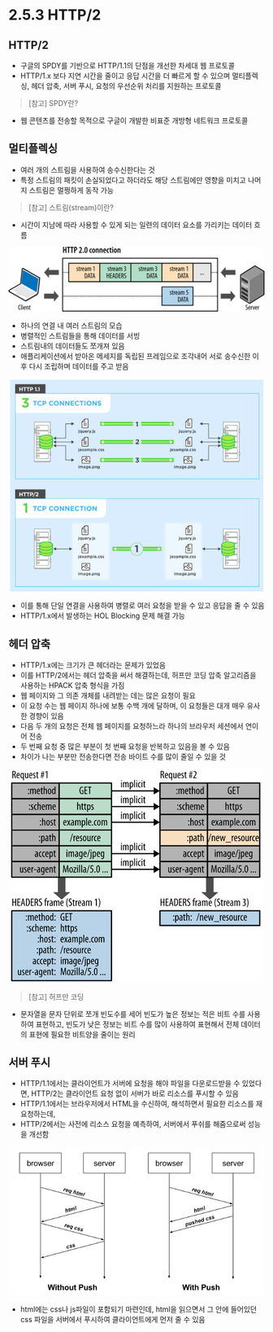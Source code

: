 # 2.5.3 HTTP/2

## HTTP/2
- 구글의 SPDY를 기반으로 HTTP/1.1의 단점을 개선한 차세대 웹 프로토콜
- HTTP/1.x 보다 지연 시간을 줄이고 응답 시간을 더 빠르게 할 수 있으며 멀티플렉싱, 헤더 압축, 서버 푸시, 요청의 우선순위 처리를 지원하는 프로토콜

> [참고] SPDY란?
- 웹 콘텐츠를 전송할 목적으로 구글이 개발한 비표준 개방형 네트워크 프로토콜

## 멀티플렉싱
- 여러 개의 스트림을 사용하여 송수신한다는 것
- 특정 스트림의 패킷이 손실되었다고 하더라도 해당 스트림에만 영향을 미치고 나머지 스트림은 멀쩡하게 동작 가능

> [참고] 스트림(stream)이란?
- 시간이 지남에 따라 사용할 수 있게 되는 일련의 데이터 요소를 가리키는 데이터 흐름

![Alt text](../../img/HTTP_2_mult01.png)

- 하나의 연결 내 여러 스트림의 모습
- 병렬적인 스트림들을 통해 데이터를 서빙
- 스트림내의 데이터들도 쪼개져 있음
- 애플리케이션에서 받아온 메세지를 독립된 프레임으로 조각내어 서로 송수신한 이후 다시 조립하며 데이터를 주고 받음

![Alt text](../../img/HTTP_2_mult02.png)

- 이를 통해 단일 연결을 사용하여 병렬로 여러 요청을 받을 수 있고 응답을 줄 수 있음
- HTTP/1.x에서 발생하는 HOL Blocking 문제 해결 가능


## 헤더 압축
- HTTP/1.x에는 크기가 큰 헤더라는 문제가 있었음
- 이를 HTTP/2에서는 헤더 압축을 써서 해결하는데, 허프만 코딩 압축 알고리즘을 사용하는 HPACK 압축 형식을 가짐
- 웹 페이지와 그 의존 개체를 내려받는 데는 많은 요청이 필요
- 이 요청 수는 웹 페이지 하나에 보통 수백 개에 달하며, 이 요청들은 대개 매우 유사한 경향이 있음
- 다음 두 개의 요청은 전체 웹 페이지를 요청하느라 하나의 브라우저 세션에서 연이어 전송
- 두 번째 요청 중 많은 부분이 첫 번째 요청을 반복하고 있음을 볼 수 있음
- 차이가 나는 부분만 전송한다면 전송 바이트 수를 많이 줄일 수 있을 것

![Alt text](../../img/HTTP_2_header.png)


> [참고] 허프만 코딩
- 문자열을 문자 단위로 쪼개 빈도수를 세어 빈도가 높은 정보는 적은 비트 수를 사용하여 표현하고, 빈도가 낮은 정보는 비트 수를 많이 사용하여 표현해서 전체 데이터의 표현에 필요한 비트양을 줄이는 원리


## 서버 푸시
- HTTP/1.1에서는 클라이언트가 서버에 요청을 해야 파일을 다운로드받을 수 있었다면, HTTP/2는 클라이언트 요청 없이 서버가 바로 리소스를 푸시할 수 있음
- HTTP/1.1에서는 브라우저에서 HTML을 수신하여, 해석하면서 필요한 리소스를 재요청하는데,
- HTTP/2에서는 사전에 리소스 요청을 예측하여, 서버에서 푸쉬를 해줌으로써 성능을 개선함


![Alt text](../../img/HTTP_2_Server.png)

- html에는 css나 js파일이 포함되기 마련인데, html을 읽으면서 그 안에 들어있던 css 파일을 서버에서 푸시하여 클라이언트에게 먼저 줄 수 있음